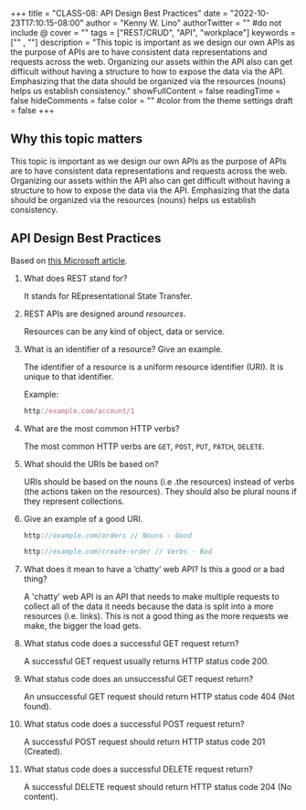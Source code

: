 +++
title = "CLASS-08: API Design Best Practices"
date = "2022-10-23T17:10:15-08:00"
author = "Kenny W. Lino"
authorTwitter = "" #do not include @
cover = ""
tags = ["REST/CRUD", "API", "workplace"]
keywords = ["" , ""]
description = "This topic is important as we design our own APIs as the purpose of APIs are to have consistent data representations and requests across the web. Organizing our assets within the API also can get difficult without having a structure to how to expose the data via the API. Emphasizing that the data should be organized via the resources (nouns) helps us establish consistency."
showFullContent = false
readingTime = false
hideComments = false
color = "" #color from the theme settings
draft = false
+++

## Why this topic matters

This topic is important as we design our own APIs as the purpose of APIs are to have consistent data representations and requests across the web. Organizing our assets within the API also can get difficult without having a structure to how to expose the data via the API. Emphasizing that the data should be organized via the resources (nouns) helps us establish consistency.

## API Design Best Practices

Based on [this Microsoft article](https://learn.microsoft.com/en-us/azure/architecture/best-practices/api-design).

1. What does REST stand for?

    It stands for REpresentational State Transfer.

2. REST APIs are designed around *resources*.

    Resources can be any kind of object, data or service.

3. What is an identifier of a resource? Give an example.

    The identifier of a resource is a uniform resource identifier (URI). It is unique to that identifier.

    Example:

    ```javascript
    http:/example.com/account/1
    ```

4. What are the most common HTTP verbs?

    The most common HTTP verbs are `GET`, `POST`, `PUT`, `PATCH`, `DELETE`.

5. What should the URIs be based on?

    URIs should be based on the nouns (i.e .the resources) instead of verbs (the actions taken on the resources). They should also be plural nouns if they represent collections.

6. Give an example of a good URI.

    ```javascript
    http://example.com/orders // Nouns - Good
    
    http://example.com/create-order // Verbs - Bad
    ``` 

7. What does it mean to have a ‘chatty’ web API? Is this a good or a bad thing?

    A 'chatty' web API is an API that needs to make multiple requests to collect all of the data it needs because the data is split into a more resources (i.e. links). This is not a good thing as the more requests we make, the bigger the load gets.

8. What status code does a successful GET request return?

    A successful GET request usually returns HTTP status code 200.

9. What status code does an unsuccessful GET request return?

    An unsuccessful GET request should return HTTP status code 404 (Not found).

10. What status code does a successful POST request return?

    A successful POST request should return HTTP status code 201 (Created).

11. What status code does a successful DELETE request return?

    A successful DELETE request should return HTTP status code 204 (No content).